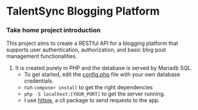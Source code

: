 # TalentSync Blogging Platform 
### Take home project introduction

This project aims to create a RESTful API for a blogging platform that supports user authentication, authorization, and basic blog post management functionalities.

1. It is created purely in PHP and the database is served by Mariadb SQL. 
   - To get started, edit the [config.php](config.php) file with your own database credentials.
   - run `composer install` to get the right dependencies
   - `php -S localhost:[YOUR_PORT]` to get the server running.
   - I use [httpie](https://httpie.io/), a cli package to send requests to the app. 
